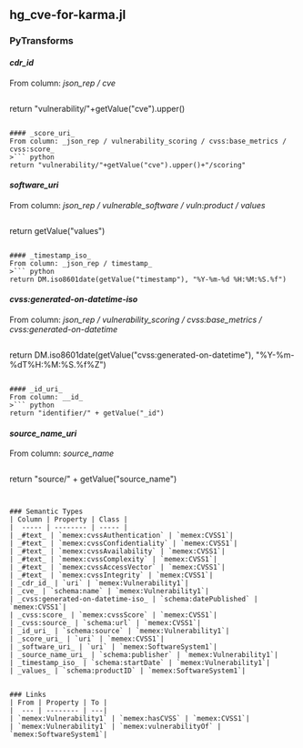 ## hg_cve-for-karma.jl

### PyTransforms
#### _cdr_id_
From column: _json_rep / cve_
>``` python
return "vulnerability/"+getValue("cve").upper()
```

#### _score_uri_
From column: _json_rep / vulnerability_scoring / cvss:base_metrics / cvss:score_
>``` python
return "vulnerability/"+getValue("cve").upper()+"/scoring"
```

#### _software_uri_
From column: _json_rep / vulnerable_software / vuln:product / values_
>``` python
return getValue("values")
```

#### _timestamp_iso_
From column: _json_rep / timestamp_
>``` python
return DM.iso8601date(getValue("timestamp"), "%Y-%m-%d %H:%M:%S.%f")
```

#### _cvss:generated-on-datetime-iso_
From column: _json_rep / vulnerability_scoring / cvss:base_metrics / cvss:generated-on-datetime_
>``` python
return DM.iso8601date(getValue("cvss:generated-on-datetime"), "%Y-%m-%dT%H:%M:%S.%f%Z")
```

#### _id_uri_
From column: __id_
>``` python
return "identifier/" + getValue("_id")
```

#### _source_name_uri_
From column: _source_name_
>``` python
return "source/" + getValue("source_name")
```


### Semantic Types
| Column | Property | Class |
|  ----- | -------- | ----- |
| _#text_ | `memex:cvssAuthentication` | `memex:CVSS1`|
| _#text_ | `memex:cvssConfidentiality` | `memex:CVSS1`|
| _#text_ | `memex:cvssAvailability` | `memex:CVSS1`|
| _#text_ | `memex:cvssComplexity` | `memex:CVSS1`|
| _#text_ | `memex:cvssAccessVector` | `memex:CVSS1`|
| _#text_ | `memex:cvssIntegrity` | `memex:CVSS1`|
| _cdr_id_ | `uri` | `memex:Vulnerability1`|
| _cve_ | `schema:name` | `memex:Vulnerability1`|
| _cvss:generated-on-datetime-iso_ | `schema:datePublished` | `memex:CVSS1`|
| _cvss:score_ | `memex:cvssScore` | `memex:CVSS1`|
| _cvss:source_ | `schema:url` | `memex:CVSS1`|
| _id_uri_ | `schema:source` | `memex:Vulnerability1`|
| _score_uri_ | `uri` | `memex:CVSS1`|
| _software_uri_ | `uri` | `memex:SoftwareSystem1`|
| _source_name_uri_ | `schema:publisher` | `memex:Vulnerability1`|
| _timestamp_iso_ | `schema:startDate` | `memex:Vulnerability1`|
| _values_ | `schema:productID` | `memex:SoftwareSystem1`|


### Links
| From | Property | To |
|  --- | -------- | ---|
| `memex:Vulnerability1` | `memex:hasCVSS` | `memex:CVSS1`|
| `memex:Vulnerability1` | `memex:vulnerabilityOf` | `memex:SoftwareSystem1`|
